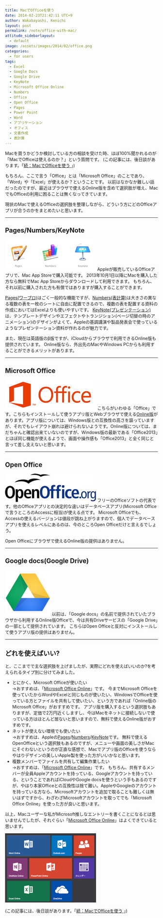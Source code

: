 ```yaml
---
title: MacでOfficeを使う
date: 2014-02-23T21:42:11 UTC+9
author: Wakabayashi, Kenichi
layout: post
permalink: /note/office-with-mac/
attitude_sidebarlayout:
  - default
image: /assets/images/2014/02/office.png
categories:
  - for users
tags:
  - Excel
  - Google Docs
  - Google Drive
  - KeyNote
  - Microsoft Office Online
  - Numbers
  - Office
  - Open Office
  - Pages
  - Power Point
  - Word
  - アプリケーション
  - オフィス
  - 文書作成
  - 表計算
---
```

Macを買うかどうか検討している方の相談を受けた時、ほぼ100%聞かれるのが「MacでOfficeは使えるのか？」という質問です。
(この記事には、後日談があります。「[続：MacでOfficeを使う ](/office-with-mac-part2/)」)

もちろん、ここで言う「Office」とは「Microsoft Office」のことであり、「Word」や「Excel」が使えるか？ということです。
以前はなかなか難しい話だったのですが、最近はブラウザで使えるOnline版を含めて選択肢が増え、MacでもOfficeの利用に困ることは無くなってきています。

現状のMacで使えるOfficeの選択肢を整理しながら、どういう方にどのOfficeアプリが合うのかをまとめたいと思います。

- - -
## Pages/Numbers/KeyNote
![iWorks](/assets/images/2014/02/iWorks.png)
Appleが販売しているOfficeアプリで、Mac App Storeで購入可能です。
2013年10月1日以降にMacを購入した方なら無料でMac App Storeからダウンロードして利用できます。
もちろん、それ以前に購入された方も有償ではありますが購入することができます。

[Pages(ワープロ)](http://www.apple.com/jp/mac/pages/)はごく一般的な機能ですが、[Numbers(表計算)](http://www.apple.com/jp/mac/numbers/)は大きさの異なる複数の表を一枚のシートに自由に配置できるので、複数の表を配置する資料の作成においてはExcelよりも使いやすいです。
[KeyNote(プレゼンテーション)](http://www.apple.com/jp/mac/keynote/)は、テンプレートデザインやエフェクトやトランジション(ページ切替の時のアニメーション)のデザインがよくて、Appleの基調講演や製品発表会で使っているようなプレゼンテーション資料が作れるのが魅力です。

また、現在は英語版のβ版ですが、iCloudからブラウザで利用できるOnline版も提供されています。
Online版なら、外出先のMacやWindows PCからも利用することができるメリットがあります。
- - -
## Microsoft Office
[![Microsoft Office](/assets/images/2014/02/micosoftoffice.png)](http://office.microsoft.com/ja-jp/)
こちらがいわゆる「Office」です。こちらもインストールして使うアプリ版とWebブラウザで使える[Online版](https://office.com/)があります。アプリ版については、Windows版との互換性の高さを謳っていますが、それでもレイアウト崩れは避けられないようです。Online版については、まだちゃんと確認出来ていないのですが、Windows版の最新である「Office2013」とほぼ同じ機能が使えるようで、画面や操作感も「Office2013」と全く同じと言って差し支えないと思います。
- - -
## Open Office
[![Open Office](/assets/images/2014/02/OOo.png)](http://www.openoffice.org/ja/)
フリーのOfficeソフトの代表です。他のOfficeアプリとの決定的な違いはデータベースアプリ(Microsoft Officeで言うところのAccessに相当)が使える点です。
Microsoft Officeでも、Accessの使えるバージョンは値段が跳ね上がりますので、個人でデータベースアプリを使えるレベルにあるのは、今のところOpen Officeだけと言えるでしょう。

Open Officeにブラウザで使えるOnline版の提供はありません。
- - -
## Google docs(Google Drive)
[![Google Docs](/assets/images/2014/02/GoogleDocs.png)](http://docs.google.com/?hl=ja)
以前は、「Google docs」の名前で提供されていたブラウザから利用するOnline版Officeで、今は共有Driveサービスの「Google Drive」の一部として提供されています。
こちらはOpen Officeと反対にインストールして使うアプリ版の提供はありません。
- - -
## どれを使えばいい?
と、ここまでで主な選択肢を上げましたが、実際にどれを使えばいいのか?を考えられるタイプ別に分けてみました。

- とにかく、Microsoft Officeが使いたい  
→おすすめは、「[Microsoft Office Online](https://office.com/)」です。
今までMicrosoft Officeを使っていたからWordやExcelと同じものが使いたい、WindowsでOfficeを使っている方とファイルを共有して使いたい、という方であれば「Online版のMicrosoft Office」がおすすめです。
アプリ版を購入するという選択肢もありますが、定価で2万円近くしますし、今はMacをネットに接続しないで使っている方はほとんど居ないと思いますので、無料で使えるOnline版がおすすめです。
- ネットが使えない環境でも使いたい  
→おすすめは、Appleの[Pages](http://www.apple.com/jp/mac/pages/)/[Numbers](http://www.apple.com/jp/mac/numbers/)/[KeyNote](http://www.apple.com/jp/mac/keynote/)です。
無料で使えるOpenOfficeという選択肢もあるのですが、メニューや画面の美しさがMacにそぐわないというのが正直な感想で、Macでアプリ版のOfficeを使うならやはりデザインの美しいApple製を使った方がいいかなと思います。
- 複数メンバーでファイルを共有して編集作業したい  
→おすすめは、「[Microsoft Office Online](https://office.com/)」です。
もちろん、共有するメンバーが全員Appleアカウントを持っている、Googleアカウントを持っている、ということであればiCloudやGoogle docsを使うという手もあるのですが、やはり本家Officeとの互換性は捨て難い。AppleやGoogleのアカウントを持っている方なら、Microsoftアカウントを追加で取ることも難しくは無いはずですから、わざわざMicrosoftアカウントを取ってでも「Microsoft Office Online」を使った方が良いと思います。

以上、Macユーザーな私がMicrosoft推しなエントリーを書くことになるとは思いませんでしたが、それぐらい「[Microsoft Office Online](https://office.com/)」はよくできていると思います。

![Microsoft Office Online](/assets/images/2014/02/office.png)

(この記事には、後日談があります。「[続：MacでOfficeを使う ](/office-with-mac-part2/)」)